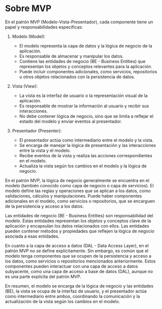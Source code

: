 ﻿# Sobre MVP

En el patrón MVP (Modelo-Vista-Presentador), cada componente tiene un papel y responsabilidades específicas:

1. Modelo (Model):
   - El modelo representa la capa de datos y la lógica de negocio de la aplicación.
   - Es responsable de almacenar y manipular los datos.
   - Contiene las entidades de negocio (BE - Business Entities) que representan los objetos y conceptos relevantes para la aplicación.
   - Puede incluir componentes adicionales, como servicios, repositorios u otros objetos relacionados con la persistencia de datos.

2. Vista (View):
   - La vista es la interfaz de usuario o la representación visual de la aplicación.
   - Es responsable de mostrar la información al usuario y recibir sus interacciones.
   - No debe contener lógica de negocio, sino que se limita a reflejar el estado del modelo y enviar eventos al presentador.

3. Presentador (Presenter):
   - El presentador actúa como intermediario entre el modelo y la vista.
   - Se encarga de manejar la lógica de presentación y las interacciones entre la vista y el modelo.
   - Recibe eventos de la vista y realiza las acciones correspondientes en el modelo.
   - Actualiza la vista según los cambios en el modelo y la lógica de negocio.

En el patrón MVP, la lógica de negocio generalmente se encuentra en el modelo (también conocido como capa de negocio o capa de servicios). El modelo define las reglas y operaciones que se aplican a los datos, como validaciones, cálculos y manipulaciones. Puede haber componentes adicionales en el modelo, como servicios o repositorios, que se encarguen de la persistencia y acceso a los datos.

Las entidades de negocio (BE - Business Entities) son responsabilidad del modelo. Estas entidades representan los objetos y conceptos clave de la aplicación y encapsulan los datos relacionados con ellos. Las entidades pueden contener métodos y propiedades que reflejen la lógica de negocio asociada a esas entidades.

En cuanto a la capa de acceso a datos (DAL - Data Access Layer), en el patrón MVP no se define explícitamente. Sin embargo, es común que el modelo tenga componentes que se ocupen de la persistencia y acceso a los datos, como servicios o repositorios mencionados anteriormente. Estos componentes pueden interactuar con una capa de acceso a datos subyacente, como una capa de acceso a base de datos (DAL), aunque no es una parte explícita del patrón MVP.

En resumen, el modelo se encarga de la lógica de negocio y las entidades (BE), la vista se ocupa de la interfaz de usuario, y el presentador actúa como intermediario entre ambos, coordinando la comunicación y la actualización de la vista según los cambios en el modelo.
